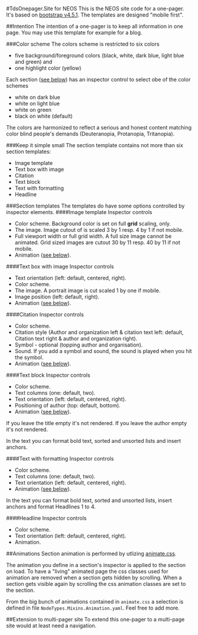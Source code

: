 #TdsOnepager.Site for NEOS
This is the NEOS site code for a one-pager. It's based on [bootstrap v4.5.1](https://getbootstrap.com).
The templates are designed "mobile first".

##Intention
The intention of a one-pager is to keep all information in one page. 
You may use this template for example for a blog.

###Color scheme
The colors scheme is restricted to six colors
* five background/foreground colors (black, white, dark blue, light blue and green) and
* one highlight color (yellow)

Each section ([see below](#section-templates)) has an inspector control to select obe of  the color schemes
* white on dark blue
* white on light blue
* white on green
* black on white (default)

The colors are harmonized to reflect a serious and honest content matching color blind people's demands
(Deuteranopia, Protanopia, Tritanopia). 

###Keep it simple small
The section template contains not more than six section templates:
* Image template
* Text box with image
* Citation
* Text block
* Text with formatting
* Headline

###Section templates
The templates do have some options controlled by inspector elements.
####Image template
Inspector controls
* Color scheme. Background color is set on full **grid** scaling, only.
* The image. Image cutout of is scaled 3 by 1 resp. 4 by 1 if not mobile. 
* Full viewport width or full grid width. A full size image cannot be animated.
Grid sized images are cutout 30 by 11 resp. 40 by 11 if not mobile.
* Animation ([see below](#animations)).

####Text box with image
Inspector controls
* Text orientation (left: default, centered, right).
* Color scheme.
* The image. A portrait image is cut scaled 1 by one if mobile.
* Image position (left: default, right).
* Animation ([see below](#animations)).

####Citation
Inspector controls
* Color scheme.
* Citation style (Author and organization left & citation text left: default,
 Citation text right & author and organization right).
* Symbol - optional (topping author and organisation).
* Sound. If you add a symbol and sound, the sound is played when you hit the symbol.  
* Animation ([see below](#animations)).

####Text block
Inspector controls
* Color scheme.
* Text columns (one: default, two).
* Text orientation (left: default, centered, right).
* Positioning of author (top: default, bottom).
* Animation ([see below](#animations)).

If you leave the title empty it's not rendered.
If you leave the author empty it's not rendered.

In the text you can format bold text, sorted and unsorted lists and insert anchors.

####Text with formatting
Inspector controls
* Color scheme.
* Text columns (one: default, two).
* Text orientation (left: default, centered, right).
* Animation ([see below](#animations)).

In the text you can format bold text, sorted and unsorted lists, insert anchors and format Headlines 1 to 4.

####Headline
Inspector controls
* Color scheme.
* Text orientation (left: default, centered, right).
* Animation.

##Animations
Section animation is performed by utlizing [animate.css](https://animate.style).

The animation you define in a section's inspector is applied to the section on load.
To have a "living" animated page the css classes used for animation are removed when
a section gets hidden by scrolling. When a section gets visible again by scrolling 
the css animation classes are set to the section.
  
From the big bunch of animations contained in `animate.css` a selection is defined
in file `NodeTypes.Mixins.Animation.yaml`. Feel free to add more.

##Extension to multi-pager site
To extend this one-pager to a multi-page site would at least need a navigation.